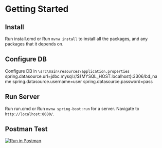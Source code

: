 # Getting Started

## Install

Run install.cmd or
Run `mvnw install` to install all the packages, and any packages that it depends on.

## Configure DB

Configure DB in `\src\main\resources\application.properties`
spring.datasource.url=jdbc:mysql://${MYSQL_HOST:localhost}:3306/bd_name
spring.datasource.username=user
spring.datasource.password=pass

## Run Server
Run run.cmd or
Run `mvnw spring-boot:run` for a server. Navigate to `http://localhost:8080/`.

## Postman Test
[![Run in Postman](https://run.pstmn.io/button.svg)](https://app.getpostman.com/run-collection/1bb72bbfab017f1fb3ce?action=collection%2Fimport)